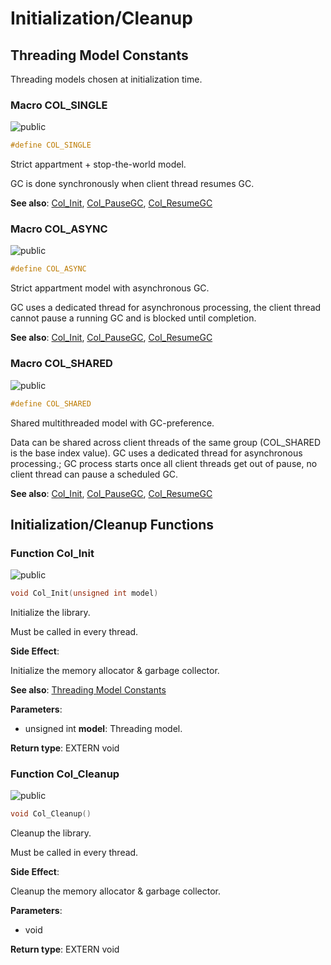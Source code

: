 <a id="group__init"></a>
# Initialization/Cleanup





## Threading Model Constants

<a id="group__init_1threading_models"></a>
 Threading models chosen at initialization time.

<a id="group__init_1gaaecbd3c0ddf9f5684b97db76e7338731"></a>
### Macro COL\_SINGLE

![][public]

```cpp
#define COL_SINGLE
```

Strict appartment + stop-the-world model.

GC is done synchronously when client thread resumes GC.









**See also**: [Col\_Init](colibri_8h.md#group__init_1ga715049d7eb10ff0eeac38b457ef4fce1), [Col\_PauseGC](colibri_8h.md#group__gc_1gae703ee3215a4724ebed8e5a2824e7a7b), [Col\_ResumeGC](colibri_8h.md#group__gc_1gaf7d4f0dd1996dde366af3f29e9bcc517)



<a id="group__init_1ga74df35d99d8e8408a563ae5a23022b06"></a>
### Macro COL\_ASYNC

![][public]

```cpp
#define COL_ASYNC
```

Strict appartment model with asynchronous GC.

GC uses a dedicated thread for asynchronous processing, the client thread cannot pause a running GC and is blocked until completion.









**See also**: [Col\_Init](colibri_8h.md#group__init_1ga715049d7eb10ff0eeac38b457ef4fce1), [Col\_PauseGC](colibri_8h.md#group__gc_1gae703ee3215a4724ebed8e5a2824e7a7b), [Col\_ResumeGC](colibri_8h.md#group__gc_1gaf7d4f0dd1996dde366af3f29e9bcc517)



<a id="group__init_1ga9df51b794beca985147399feb68a8734"></a>
### Macro COL\_SHARED

![][public]

```cpp
#define COL_SHARED
```

Shared multithreaded model with GC-preference.

Data can be shared across client threads of the same group (COL_SHARED is the base index value). GC uses a dedicated thread for asynchronous processing.; GC process starts once all client threads get out of pause, no client thread can pause a scheduled GC.









**See also**: [Col\_Init](colibri_8h.md#group__init_1ga715049d7eb10ff0eeac38b457ef4fce1), [Col\_PauseGC](colibri_8h.md#group__gc_1gae703ee3215a4724ebed8e5a2824e7a7b), [Col\_ResumeGC](colibri_8h.md#group__gc_1gaf7d4f0dd1996dde366af3f29e9bcc517)



## Initialization/Cleanup Functions

<a id="group__init_1ga715049d7eb10ff0eeac38b457ef4fce1"></a>
### Function Col\_Init

![][public]

```cpp
void Col_Init(unsigned int model)
```

Initialize the library.

Must be called in every thread.






**Side Effect**:

Initialize the memory allocator & garbage collector.



**See also**: [Threading Model Constants](#group__init_1threading_models)



**Parameters**:

* unsigned int **model**: Threading model.

**Return type**: EXTERN void

<a id="group__init_1gaaa7addef72eaac5fb58f6edb449fda75"></a>
### Function Col\_Cleanup

![][public]

```cpp
void Col_Cleanup()
```

Cleanup the library.

Must be called in every thread.






**Side Effect**:

Cleanup the memory allocator & garbage collector.



**Parameters**:

* void

**Return type**: EXTERN void

[public]: https://img.shields.io/badge/-public-brightgreen (public)
[C++]: https://img.shields.io/badge/language-C%2B%2B-blue (C++)
[Markdown]: https://img.shields.io/badge/language-Markdown-blue (Markdown)
[private]: https://img.shields.io/badge/-private-red (private)
[static]: https://img.shields.io/badge/-static-lightgrey (static)
